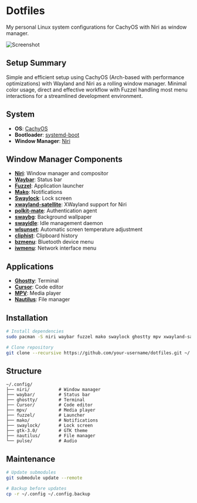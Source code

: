 # Dotfiles

My personal Linux system configurations for CachyOS with Niri as window manager.

![Screenshot](https://github.com/user-attachments/assets/41f27464-a888-48be-840e-224584a6bc45)

## Setup Summary

Simple and efficient setup using CachyOS (Arch-based with performance optimizations) with Wayland and Niri as a rolling window manager. Minimal color usage, direct and effective workflow with Fuzzel handling most menu interactions for a streamlined development environment.

## System

- **OS**: [CachyOS](https://cachyos.org/)
- **Bootloader**: [systemd-boot](https://systemd.io/BOOT_LOADER_INTERFACE/)
- **Window Manager**: [Niri](https://github.com/smithay/niri)

## Window Manager Components

- **[Niri](https://github.com/smithay/niri)**: Window manager and compositor
- **[Waybar](https://github.com/Alexays/Waybar)**: Status bar
- **[Fuzzel](https://codeberg.org/dnkl/fuzzel)**: Application launcher
- **[Mako](https://github.com/emersion/mako)**: Notifications
- **[Swaylock](https://github.com/swaywm/swaylock)**: Lock screen
- **[xwayland-satellite](https://github.com/smithay/niri)**: XWayland support for Niri
- **[polkit-mate](https://github.com/mate-desktop/mate-polkit)**: Authentication agent
- **[swaybg](https://github.com/swaywm/swaybg)**: Background wallpaper
- **[swayidle](https://github.com/swaywm/swayidle)**: Idle management daemon
- **[wlsunset](https://gitlab.com/chinstrap/wlsunset)**: Automatic screen temperature adjustment
- **[cliphist](https://github.com/sentriz/cliphist)**: Clipboard history
- **[bzmenu](https://github.com/0pointer/bzmenu)**: Bluetooth device menu
- **[iwmenu](https://github.com/0pointer/iwmenu)**: Network interface menu

## Applications

- **[Ghostty](https://github.com/mitchellh/ghostty)**: Terminal
- **[Cursor](https://cursor.sh/)**: Code editor
- **[MPV](https://mpv.io/)**: Media player
- **[Nautilus](https://wiki.gnome.org/Apps/Files)**: File manager

## Installation

```bash
# Install dependencies
sudo pacman -S niri waybar fuzzel mako swaylock ghostty mpv xwayland-satellite polkit-mate swaybg swayidle wl-clipboard wlsunset cliphist bzmenu iwmenu

# Clone repository
git clone --recursive https://github.com/your-username/dotfiles.git ~/.config
```

## Structure

```
~/.config/
├── niri/           # Window manager
├── waybar/         # Status bar
├── ghostty/        # Terminal
├── Cursor/         # Code editor
├── mpv/            # Media player
├── fuzzel/         # Launcher
├── mako/           # Notifications
├── swaylock/       # Lock screen
├── gtk-3.0/        # GTK theme
├── nautilus/       # File manager
└── pulse/          # Audio
```

## Maintenance

```bash
# Update submodules
git submodule update --remote

# Backup before updates
cp -r ~/.config ~/.config.backup
```
